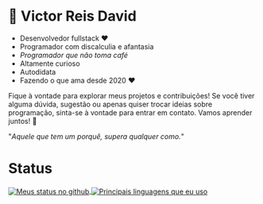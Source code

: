 # 👋 Victor Reis David

- Desenvolvedor fullstack ❤
- Programador com discalculia e afantasia
- *Programador que não toma café*
- Altamente curioso
- Autodidata
- Fazendo o que ama desde 2020 ❤

Fique à vontade para explorar meus projetos e contribuições! Se você tiver alguma dúvida, sugestão ou apenas quiser trocar ideias sobre programação, sinta-se à vontade para entrar em contato. Vamos aprender juntos! 🚀

"*Aquele que tem um porquê, supera qualquer como.*"

# Status
<a href="https://github-readme-stats.vercel.app/">
    <img align="center" src="https://github-readme-stats.vercel.app/api?username=Victoreisdavid&show_icons=true&theme=radical" alt="Meus status no github" />
</a>

<a href="https://github-readme-stats.vercel.app/">
    <img align="center" src="https://github-readme-stats.vercel.app/api/top-langs/?username=Victoreisdavid&show_icons=true&theme=radical" alt="Principais linguagens que eu uso" />
</a>
